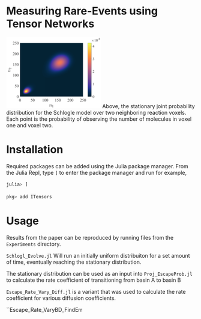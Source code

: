 # Measuring Rare-Events using Tensor Networks
<img src="Git_Figures/JointPDF_250M_2L.png" width=50% height=50%>
Above, the stationary joint probability distribution for the Schlogle model over two neighboring reaction voxels. Each point is the probability of observing the number of molecules in voxel one and voxel two.

# Installation
Required packages can be added using the Julia package manager. From the Julia Repl, type `]` to enter the package manager and run for example,
```julia
julia> ]

pkg> add ITensors
```

# Usage
Results from the paper can be reproduced by running files from the ``Experiments`` directory.

``Schlogl_Evolve.jl`` Will run an initially uniform distribuiton for a set amount of time, eventually reaching the stationary distribution.

The stationary distribution can be used as an input into ``Proj_EscapeProb.jl`` to calculate the rate coefficient of transitioning from basin A to basin B

``Escape_Rate_Vary_Diff.jl`` is a variant that was used to calculate the rate coefficient for various diffusion coefficients.

``Escape_Rate_VaryBD_FindErr
